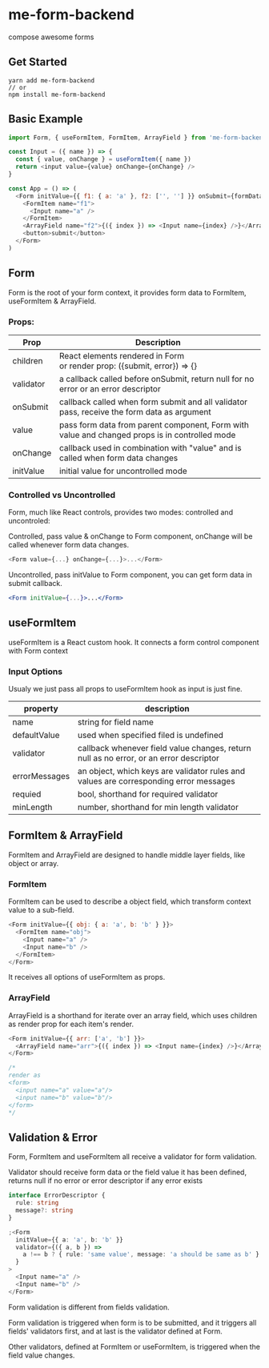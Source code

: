 # me-form-backend

compose awesome forms

## Get Started

```
yarn add me-form-backend
// or
npm install me-form-backend
```

## Basic Example

```javascript
import Form, { useFormItem, FormItem, ArrayField } from 'me-form-backend'

const Input = ({ name }) => {
  const { value, onChange } = useFormItem({ name })
  return <input value={value} onChange={onChange} />
}

const App = () => (
  <Form initValue={{ f1: { a: 'a' }, f2: ['', ''] }} onSubmit={formData => {}}>
    <FormItem name="f1">
      <Input name="a" />
    </FormItem>
    <ArrayField name="f2">{({ index }) => <Input name={index} />}</ArrayField>
    <button>submit</button>
  </Form>
)
```

## Form

Form is the root of your form context, it provides form data to FormItem, useFormItem & ArrayField.

### Props:

| Prop      | Description                                                                                   |
| --------- | --------------------------------------------------------------------------------------------- |
| children  | React elements rendered in Form<br/> or render prop: ({submit, error}) => {}                  |
| validator | a callback called before onSubmit, return null for no error or an error descriptor            |
| onSubmit  | callback called when form submit and all validator pass, receive the form data as argument    |
| value     | pass form data from parent component, Form with value and changed props is in controlled mode |
| onChange  | callback used in combination with "value" and is called when form data changes                |
| initValue | initial value for uncontrolled mode                                                           |

### Controlled vs Uncontrolled

Form, much like React controls, provides two modes: controlled and uncontroled:

Controlled, pass value & onChange to Form component, onChange will be called whenever form data changes.

```javascript
<Form value={...} onChange={...}>...</Form>
```

Uncontrolled, pass initValue to Form component, you can get form data in submit callback.

```jsx
<Form initValue={...}>...</Form>
```

## useFormItem

useFormItem is a React custom hook. It connects a form control component with Form context

### Input Options

Usualy we just pass all props to useFormItem hook as input is just fine.

| property      | description                                                                            |
| ------------- | -------------------------------------------------------------------------------------- |
| name          | string for field name                                                                  |
| defaultValue  | used when specified filed is undefined                                                 |
| validator     | callback whenever field value changes, return null as no error, or an error descriptor |
| errorMessages | an object, which keys are validator rules and values are corresponding error messages  |
| requied       | bool, shorthand for required validator                                                 |
| minLength     | number, shorthand for min length validator                                             |

## FormItem & ArrayField

FormItem and ArrayField are designed to handle middle layer fields, like object or array.

### FormItem

FormItem can be used to describe a object field, which transform context value to a sub-field.

```javascript
<Form initValue={{ obj: { a: 'a', b: 'b' } }}>
  <FormItem name="obj">
    <Input name="a" />
    <Input name="b" />
  </FormItem>
</Form>
```

It receives all options of useFormItem as props.

### ArrayField

ArrayField is a shorthand for iterate over an array field, which uses children as render prop for each item's render.

```javascript
<Form initValue={{ arr: ['a', 'b'] }}>
  <ArrayField name="arr">{({ index }) => <Input name={index} />}</ArrayField>
</Form>

/*
render as
<form>
  <input name="a" value="a"/>
  <input name="b" value="b"/>
</form>
*/
```

## Validation & Error

Form, FormItem and useFormItem all receive a validator for form validation.

Validator should receive form data or the field value it has been defined, returns null if no error or error descriptor if any error exists

```typescript
interface ErrorDescriptor {
  rule: string
  message?: string
}

;<Form
  initValue={{ a: 'a', b: 'b' }}
  validator={({ a, b }) =>
    a !== b ? { rule: 'same value', message: 'a should be same as b' } : null
  }
>
  <Input name="a" />
  <Input name="b" />
</Form>
```

Form validation is different from fields validation.

Form validation is triggered when form is to be submitted, and it triggers all fields' validators first, and at last is the validator defined at Form.

Other validators, defined at FormItem or useFormItem, is triggered when the field value changes.
